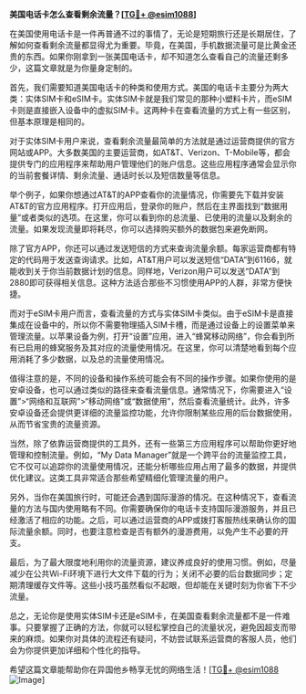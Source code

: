 **美国电话卡怎么查看剩余流量？[[TG💪+ @esim1088](https://t.me/s/esim1088)]**

在美国使用电话卡是一件再普通不过的事情了，无论是短期旅行还是长期居住，了解如何查看剩余流量都显得尤为重要。毕竟，在美国，手机数据流量可是比黄金还贵的东西。如果你刚拿到一张美国电话卡，却不知道怎么查看自己的流量还剩多少，这篇文章就是为你量身定制的。

首先，我们需要知道美国电话卡的种类和使用方式。美国的电话卡主要分为两大类：实体SIM卡和eSIM卡。实体SIM卡就是我们常见的那种小塑料卡片，而eSIM卡则是直接嵌入设备中的虚拟SIM卡。这两种卡在查看流量的方式上有一些区别，但基本原理是相同的。

对于实体SIM卡用户来说，查看剩余流量最简单的方法就是通过运营商提供的官方网站或APP。大多数美国的主要运营商，如AT&T、Verizon、T-Mobile等，都会提供专门的应用程序来帮助用户管理他们的账户信息。这些应用程序通常会显示你的当前套餐详情、剩余流量、通话时长以及短信数量等信息。

举个例子，如果你想通过AT&T的APP查看你的流量情况，你需要先下载并安装AT&T的官方应用程序。打开应用后，登录你的账户，然后在主界面找到“数据用量”或者类似的选项。在这里，你可以看到你的总流量、已使用的流量以及剩余的流量。如果发现流量即将耗尽，你可以选择购买额外的数据包来避免断网。

除了官方APP，你还可以通过发送短信的方式来查询流量余额。每家运营商都有特定的代码用于发送查询请求。比如，AT&T用户可以发送短信“DATA”到61166，就能收到关于你当前数据计划的信息。同样地，Verizon用户可以发送“DATA”到2880即可获得相关信息。这种方法适合那些不习惯使用APP的人群，非常方便快捷。

而对于eSIM卡用户而言，查看流量的方式与实体SIM卡类似。由于eSIM卡是直接集成在设备中的，所以你不需要物理插入SIM卡槽，而是通过设备上的设置菜单来管理流量。以苹果设备为例，打开“设置”应用，进入“蜂窝移动网络”，你会看到所有已启用的蜂窝服务及其对应的流量使用情况。在这里，你可以清楚地看到每个应用消耗了多少数据，以及总的流量使用情况。

值得注意的是，不同的设备和操作系统可能会有不同的操作步骤。如果你使用的是安卓设备，也可以通过类似的路径来查看流量信息。通常情况下，你需要进入“设置”>“网络和互联网”>“移动网络”或“数据使用”，然后查看流量统计。此外，许多安卓设备还会提供更详细的流量监控功能，允许你限制某些应用的后台数据使用，从而节省宝贵的流量资源。

当然，除了依靠运营商提供的工具外，还有一些第三方应用程序可以帮助你更好地管理和控制流量。例如，“My Data Manager”就是一个跨平台的流量监控工具，它不仅可以追踪你的流量使用情况，还能分析哪些应用占用了最多的数据，并提供优化建议。这类工具非常适合那些希望精细化管理流量的用户。

另外，当你在美国旅行时，可能还会遇到国际漫游的情况。在这种情况下，查看流量的方法与国内使用略有不同。你需要确保你的电话卡支持国际漫游服务，并且已经激活了相应的功能。之后，可以通过运营商的APP或拨打客服热线来确认你的国际流量余额。同时，也要注意检查是否有额外的漫游费用，以免产生不必要的开支。

最后，为了最大限度地利用你的流量资源，建议养成良好的使用习惯。例如，尽量减少在公共Wi-Fi环境下进行大文件下载的行为；关闭不必要的后台数据同步；定期清理缓存文件等。这些小技巧虽然看似不起眼，但却能在关键时刻为你省下不少流量。

总之，无论你是使用实体SIM卡还是eSIM卡，在美国查看剩余流量都不是一件难事。只要掌握了正确的方法，你就可以轻松掌控自己的流量状况，避免因超支而带来的麻烦。如果你对具体的流程还有疑问，不妨尝试联系运营商的客服人员，他们会为你提供更加详细和个性化的指导。

希望这篇文章能帮助你在异国他乡畅享无忧的网络生活！[[TG💪+ @esim1088](https://t.me/s/esim1088) ![Image](https://i.postimg.cc/4NQfJmqS/Snipaste-2025-05-13-00-14-12.png)]